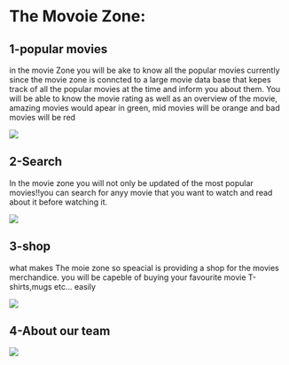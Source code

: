 # The Movoie Zone:




## 1-popular movies
in the movie Zone you will be ake to know all the popular movies currently since the movie zone is conncted to a large movie data base that kepes track of all the popular movies at the time and inform you about them.
You will be able to know the movie rating as well as an overview of the movie, amazing movies would apear in green, mid movies will be orange and bad movies will be red


![](https://github.com/muneeraAlnamlah/tetsting/blob/main/MovieMain.gif)






## 2-Search
In the movie zone you will not only be updated of the most popular movies!!you can search for anyy movie that you want to watch and read about it before watching it.


![](https://github.com/muneeraAlnamlah/tetsting/blob/main/Search.gif)



## 3-shop
what makes The moie zone so speacial is providing a shop for the movies merchandice. you will be capeble of buying your favourite movie T-shirts,mugs etc... easily


![](https://github.com/muneeraAlnamlah/tetsting/blob/main/shop.gif)


## 4-About our team


![](https://github.com/muneeraAlnamlah/tetsting/blob/main/AboutUs.gif)

